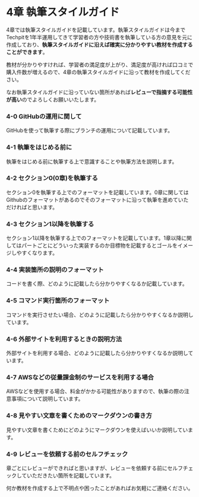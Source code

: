 # 4章 執筆スタイルガイド

4章では執筆スタイルガイドを記載しています。執筆スタイルガイドは今までTechpitを1年半運用してきて学習者の方や技術書を執筆している方の意見を元に作成しており、**執筆スタイルガイドに沿えば確実に分かりやすい教材を作成することができます**。

教材が分かりやすければ、学習者の満足度が上がり、満足度が高ければ口コミで購入件数が増えるので、4章の執筆スタイルガイドに沿って教材を作成してください。

なお執筆スタイルガイドに沿っていない箇所があれば**レビューで指摘する可能性が高い**のでよろしくお願いいたします。



### 4-0 GitHubの運用に関して

GitHubを使って執筆する際にブランチの運用について記載しています。

### 4-1 執筆をはじめる前に

執筆をはじめる前に執筆する上で意識することや執筆方法を説明します。

### 4-2 セクション0\(0章\)を執筆する

セクション0を執筆する上でのフォーマットを記載しています。0章に関してはGithubのフォーマットがあるのでそのフォーマットに沿って執筆を進めていただければと思います。

### 4-3 セクション1以降を執筆する

セクション1以降を執筆する上でのフォーマットを記載しています。1章以降に関してはパートごとにどういった実装するのか目標物を記載するとゴールをイメージしやすくなります。

### 4-4 実装箇所の説明のフォーマット

コードを書く際、どのように記載したら分かりやすくなるか記載しています。

### 4-5 コマンド実行箇所のフォーマット

コマンドを実行させたい場合、どのように記載したら分かりやすくなるか説明しています。

### 4-6 外部サイトを利用するときの説明方法

外部サイトを利用する場合、どのように記載したら分かりやすくなるか説明しています。

### 4-7 AWSなどの従量課金制のサービスを利用する場合

AWSなどを使用する場合、料金がかかる可能性がありますので、執筆の際の注意事項について説明しています。

### 4-8 見やすい文章を書くためのマークダウンの書き方

見やすい文章を書くためにどのようにマークダウンを使えばいいか説明しています。

### 4-9 レビューを依頼する前のセルフチェック

章ごとにレビューができればと思いますが、レビューを依頼する前にセルフチェックしていただきたい箇所を記載しています。



何か教材を作成する上で不明点や困ったことがあればお気軽にご連絡ください。

